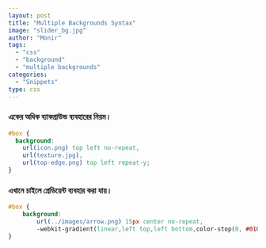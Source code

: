 ```yaml
---
layout: post
title: "Multiple Backgrounds Syntax"
image: "slider_bg.jpg"
author: "Monir"
tags:
  - "css"
  - "background"
  - "multiple backgrounds"
categories:
  - "Snippets"
type: css  
---
```


### একের অধিক ব্যাকগ্রাউন্ড ব্যবহারের নিয়ম।

```css
#box {
  background:
    url(icon.png) top left no-repeat,
    url(texture.jpg),
    url(top-edge.png) top left repeat-y;
}
```

### এখানে চাইলে গ্রেডিয়েন্ট ব্যবহার করা যায়।

```css
#box {
	background:
		url(../images/arrow.png) 15px center no-repeat,
		-webkit-gradient(linear,left top,left bottom,color-stop(0, #010101),color-stop(1, #181818));
}
```
